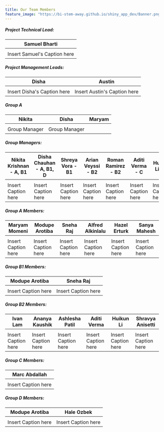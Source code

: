 ```yaml
---
title: Our Team Members
feature_image: "https://bi-stem-away.github.io/shiny_app_dev/Banner.png"
---
```


##### Project Technical Lead:
<table>
  <thead>
    <tr>
      <!-- Names -->
      <th>Samuel Bharti</th>
    </tr>
  </thead>
  <tbody>
    <!-- Images -->
    <tr>
      <td><img src="https://bi-stem-away.github.io/shiny_app_dev/images/S.png" alt=""></td>
    </tr>
    <!-- Captions -->
    <tr>
      <td>Insert Samuel's Caption here</td>
    </tr>
  </tbody>
</table>

##### Project Management Leads:
<table>
  <thead>
    <tr>
      <!-- Names -->
      <th>Disha</th>
      <th>Austin</th>
    </tr>
  </thead>
  <tbody>
    <!-- Images -->
    <tr>
      <td><img src="https://bi-stem-away.github.io/shiny_app_dev/images/Disha.jpeg" alt=""></td>
      <td><img src="https://bi-stem-away.github.io/shiny_app_dev/images/Austin.png" alt=""></td>
    </tr>
    <!-- Captions -->
    <tr>
      <td>Insert Disha's Caption here</td>
      <td>Insert Austin's Caption here</td>
    </tr>
  </tbody>
</table>

##### Group A
<table>
  <thead>
    <tr>
      <!-- Names -->
      <th>Nikita</th>
      <th>Disha</th>
      <th>Maryam</th>
    </tr>
  </thead>
  <tbody>
    <!-- Images -->
    <tr>
      <td><img src="https://bi-stem-away.github.io/shiny_app_dev/images/Nikitak.jpeg" alt=""></td>
      <td><img src="https://bi-stem-away.github.io/shiny_app_dev/images/Disha.jpeg" alt=""></td>
      <td><img src="https://bi-stem-away.github.io/shiny_app_dev/images/Maryam.jpg" alt=""></td>
    </tr>
    <!-- Captions -->
    <tr>
      <td>Group Manager</td>
      <td>Group Manager</td>
    </tr>
  </tbody>
</table>

##### Group Managers:
<table>
  <thead>
    <tr>
      <!-- Names -->
      <th>Nikita Krishnan - A, B1</th>
      <th>Disha Chauhan - A, B1, D</th>
      <th>Shreya Vora - B1</th>
      <th>Arian Veyssi - B2</th>
      <th>Roman Ramirez - B2</th>
      <th>Aditi Verma - C</th>
      <th>Huikun Li - D</th>
    </tr>
  </thead>
  <tbody>
    <!-- Images -->
    <tr>
      <td><img src="https://bi-stem-away.github.io/shiny_app_dev/images/Nikitak.jpeg" alt=""></td>
      <td><img src="https://bi-stem-away.github.io/shiny_app_dev/images/Disha.jpeg" alt=""></td>
      <td><img src="https://bi-stem-away.github.io/shiny_app_dev/images/Shreya.jpg" alt=""></td>
      <td><img src="https://bi-stem-away.github.io/shiny_app_dev/images/Arian_Veyssi_.png" alt=""></td>
      <td><img src="https://bi-stem-away.github.io/shiny_app_dev/images/Roman.jpeg" alt=""></td>
      <td><img src="https://bi-stem-away.github.io/shiny_app_dev/images/Aditi_Verma.jpg" alt=""></td>
      <td><img src="https://bi-stem-away.github.io/shiny_app_dev/images/Kelly.jpg" alt=""></td>
    </tr>
    <!-- Captions -->
    <tr>
      <td>Insert Caption here</td>
      <td>Insert Caption here</td>
      <td>Insert Caption here</td>
      <td>Insert Caption here</td>
      <td>Insert Caption here</td>
      <td>Insert Caption here</td>
      <td>Insert Caption here</td>
    </tr>
  </tbody>
</table>

##### Group A Members:
<table>
  <thead>
    <tr>
      <!-- Names -->
      <th>Maryam Momeni</th>
      <th>Modupe Arotiba</th>
      <th>Sneha Raj</th>
      <th>Alfred Alkinlalu</th>
      <th>Hazel Erturk</th>
      <th>Sanya Mahesh</th>
    </tr>
  </thead>
  <tbody>
    <!-- Images -->
    <tr>
      <td><img src="https://bi-stem-away.github.io/shiny_app_dev/images/Maryam.jpg" alt=""></td>
      <td><img src="https://bi-stem-away.github.io/shiny_app_dev/images/M.png" alt=""></td>
      <td><img src="https://bi-stem-away.github.io/shiny_app_dev/images/IMG_9040_copy.jpg" alt=""></td>
      <td><img src="https://bi-stem-away.github.io/shiny_app_dev/images/Austin.png" alt=""></td>
      <td><img src="https://bi-stem-away.github.io/shiny_app_dev/images/H.png" alt=""></td>
      <td><img src="https://bi-stem-away.github.io/shiny_app_dev/images/S.png" alt=""></td>
    </tr>
    <!-- Captions -->
    <tr>
      <td>Insert Caption here</td>
      <td>Insert Caption here</td>
      <td>Insert Caption here</td>
      <td>Insert Caption here</td>
      <td>Insert Caption here</td>
      <td>Insert Caption here</td>
    </tr>
  </tbody>
</table>

##### Group B1 Members:
<table>
  <thead>
    <tr>
      <!-- Names -->
      <th>Modupe Arotiba</th>
      <th>Sneha Raj</th>
    </tr>
  </thead>
  <tbody>
    <!-- Images -->
    <tr>
      <td><img src="https://bi-stem-away.github.io/shiny_app_dev/images/M.png" alt=""></td>
      <td><img src="https://bi-stem-away.github.io/shiny_app_dev/images/IMG_9040_copy.jpg" alt=""></td>
    </tr>
    <!-- Captions -->
    <tr>
      <td>Insert Caption here</td>
      <td>Insert Caption here</td>
    </tr>
  </tbody>
</table>

##### Group B2 Members:
<table>
  <thead>
    <tr>
      <!-- Names -->
      <th>Ivan Lam</th>
      <th>Ananya Kaushik</th>
      <th>Ashlesha Patil</th>
      <th>Aditi Verma</th>
      <th>Huikun Li</th>
      <th>Shravya Anisetti</th>
    </tr>
  </thead>
  <tbody>
    <!-- Images -->
    <tr>
      <td><img src="https://bi-stem-away.github.io/shiny_app_dev/images/Ivan_Lam.png" alt=""></td>
      <td><img src="https://bi-stem-away.github.io/shiny_app_dev/images/Ananya_Kaushik.png" alt=""></td>
      <td><img src="https://bi-stem-away.github.io/shiny_app_dev/images/Ashlesha.jpg" alt=""></td>
      <td><img src="https://bi-stem-away.github.io/shiny_app_dev/images/Aditi_Verma.jpg" alt=""></td>
      <td><img src="https://bi-stem-away.github.io/shiny_app_dev/images/Kelly.jpg" alt=""></td>
      <td><img src="https://bi-stem-away.github.io/shiny_app_dev/images/S.png" alt=""></td>
    </tr>
    <!-- Captions -->
    <tr>
      <td>Insert Caption here</td>
      <td>Insert Caption here</td>
      <td>Insert Caption here</td>
      <td>Insert Caption here</td>
      <td>Insert Caption here</td>
      <td>Insert Caption here</td>
    </tr>
  </tbody>
</table>

##### Group C Members:
<table>
  <thead>
    <tr>
      <!-- Names -->
      <th>Marc Abdallah</th>
    </tr>
  </thead>
  <tbody>
    <!-- Images -->
    <tr>
      <td><img src="https://bi-stem-away.github.io/shiny_app_dev/images/Marc_Abdallah.jpeg" alt=""></td>
    </tr>
    <!-- Captions -->
    <tr>
      <td>Insert Caption here</td>
    </tr>
  </tbody>
</table>

##### Group D Members:
<table>
  <thead>
    <tr>
      <!-- Names -->
      <th>Modupe Arotiba</th>
      <th>Hale Ozbek</th>
    </tr>
  </thead>
  <tbody>
    <!-- Images -->
    <tr>
      <td><img src="https://bi-stem-away.github.io/shiny_app_dev/images/M.png" alt=""></td>
      <td><img src="https://bi-stem-away.github.io/shiny_app_dev/images/Hale.jpeg" alt=""></td>
    </tr>
    <!-- Captions -->
    <tr>
      <td>Insert Caption here</td>
      <td>Insert Caption here</td>
    </tr>
  </tbody>
</table>

